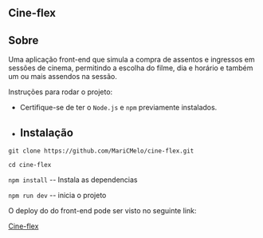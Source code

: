 ## Cine-flex

## Sobre

Uma aplicação front-end que simula a compra de assentos e ingressos em sessões de cinema, permitindo a escolha do filme, dia e horário e também um ou mais assendos na sessão.

Instruções para rodar o projeto:

- Certifique-se de ter o `Node.js` e `npm` previamente instalados.

- ## Instalação

`git clone https://github.com/MariCMelo/cine-flex.git`

`cd cine-flex`

`npm install` -- Instala as dependencias

`npm run dev` -- inicia o projeto

O deploy do do front-end pode ser visto no seguinte link:

[Cine-flex](https://projeto10-cineflex-sandy-tau.vercel.app/)

